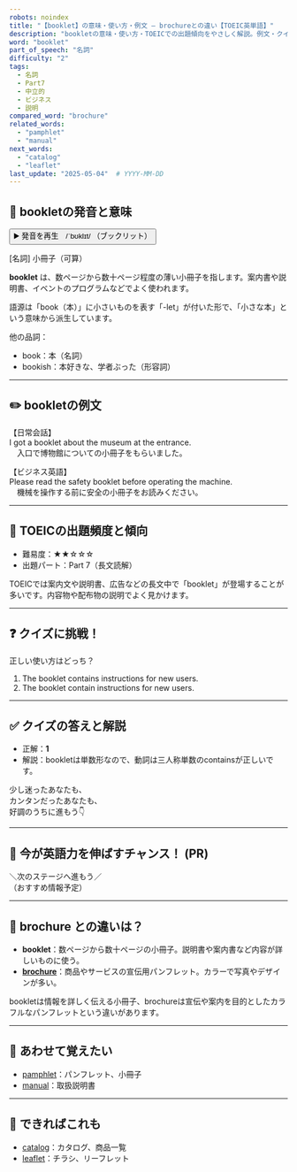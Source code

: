 ```yaml
---
robots: noindex
title: "【booklet】の意味・使い方・例文 ― brochureとの違い【TOEIC英単語】"
description: "bookletの意味・使い方・TOEICでの出題傾向をやさしく解説。例文・クイズ付きでbrochureとの違いもわかりやすく学べます。"
word: "booklet"
part_of_speech: "名詞"
difficulty: "2"
tags:
  - 名詞
  - Part7
  - 中立的
  - ビジネス
  - 説明
compared_word: "brochure"
related_words:
  - "pamphlet"
  - "manual"
next_words:
  - "catalog"
  - "leaflet"
last_update: "2025-05-04"  # YYYY-MM-DD
---
```


## 🔰 bookletの発音と意味

<button class="play-audio" onclick="playTTS('booklet')">
  <span class="play-audio-main">
    ▶️ 発音を再生　/ˈbʊklɪt/
  </span>
  <span class="play-audio-sub">
    （ブックリット）
  </span>
</button>

[名詞] 小冊子（可算）

**booklet** は、数ページから数十ページ程度の薄い小冊子を指します。案内書や説明書、イベントのプログラムなどでよく使われます。

語源は「book（本）」に小さいものを表す「-let」が付いた形で、「小さな本」という意味から派生しています。

他の品詞：  
- book：本（名詞）
- bookish：本好きな、学者ぶった（形容詞）

---

## ✏️ bookletの例文

【日常会話】  
I got a booklet about the museum at the entrance.  
　入口で博物館についての小冊子をもらいました。

【ビジネス英語】  
Please read the safety booklet before operating the machine.  
　機械を操作する前に安全の小冊子をお読みください。

---

## 🎯 TOEICの出題頻度と傾向

- 難易度：★★☆☆☆
- 出題パート：Part 7（長文読解）

TOEICでは案内文や説明書、広告などの長文中で「booklet」が登場することが多いです。内容物や配布物の説明でよく見かけます。

---

## ❓ クイズに挑戦！

正しい使い方はどっち？

1. The booklet contains instructions for new users.  
2. The booklet contain instructions for new users.

---

## ✅ クイズの答えと解説

- 正解：**1**
- 解説：bookletは単数形なので、動詞は三人称単数のcontainsが正しいです。

少し迷ったあなたも、  
カンタンだったあなたも、  
好調のうちに進もう👇️

---

## 🚀 今が英語力を伸ばすチャンス！ (PR)

<div class="info-center">
＼次のステージへ進もう／<br>  
（おすすめ情報予定）
</div>

---

## 🤔  brochure との違いは？

- **booklet**：数ページから数十ページの小冊子。説明書や案内書など内容が詳しいものに使う。
- **[brochure](/word/brochure/)**：商品やサービスの宣伝用パンフレット。カラーで写真やデザインが多い。

bookletは情報を詳しく伝える小冊子、brochureは宣伝や案内を目的としたカラフルなパンフレットという違いがあります。

---

## 🧩 あわせて覚えたい

- [pamphlet](/word/pamphlet/)：パンフレット、小冊子
- [manual](/word/manual/)：取扱説明書

---

## 📖 できればこれも

- [catalog](/word/catalog/)：カタログ、商品一覧
- [leaflet](/word/leaflet/)：チラシ、リーフレット

<!-- cvid: aid30_bid07 -->
